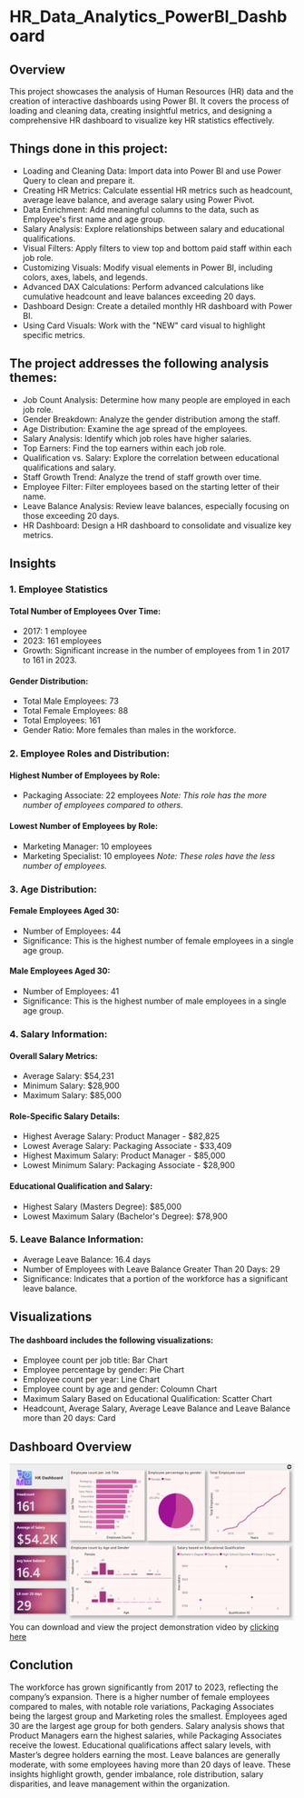 # HR_Data_Analytics_PowerBI_Dashboard
## Overview
This project showcases the analysis of Human Resources (HR) data and the creation of interactive dashboards using Power BI. It covers the process of loading and cleaning data, creating insightful metrics, and designing a comprehensive HR dashboard to visualize key HR statistics effectively.

## Things done in this project:

- Loading and Cleaning Data: Import data into Power BI and use Power Query to clean and prepare it.
- Creating HR Metrics: Calculate essential HR metrics such as headcount, average leave balance, and average salary using Power Pivot.
- Data Enrichment: Add meaningful columns to the data, such as Employee's first name and age group.
- Salary Analysis: Explore relationships between salary and educational qualifications.
- Visual Filters: Apply filters to view top and bottom paid staff within each job role.
- Customizing Visuals: Modify visual elements in Power BI, including colors, axes, labels, and legends.
- Advanced DAX Calculations: Perform advanced calculations like cumulative headcount and leave balances exceeding 20 days.
- Dashboard Design: Create a detailed monthly HR dashboard with Power BI.
- Using Card Visuals: Work with the "NEW" card visual to highlight specific metrics.


## The project addresses the following analysis themes:

- Job Count Analysis: Determine how many people are employed in each job role.
- Gender Breakdown: Analyze the gender distribution among the staff.
- Age Distribution: Examine the age spread of the employees.
- Salary Analysis: Identify which job roles have higher salaries.
- Top Earners: Find the top earners within each job role.
- Qualification vs. Salary: Explore the correlation between educational qualifications and salary.
- Staff Growth Trend: Analyze the trend of staff growth over time.
- Employee Filter: Filter employees based on the starting letter of their name.
- Leave Balance Analysis: Review leave balances, especially focusing on those exceeding 20 days.
- HR Dashboard: Design a HR dashboard to consolidate and visualize key metrics.

## Insights
### 1. Employee Statistics
#### Total Number of Employees Over Time:
- 2017: 1 employee
- 2023: 161 employees
- Growth: Significant increase in the number of employees from 1 in 2017 to 161 in 2023.

#### Gender Distribution:
- Total Male Employees: 73
- Total Female Employees: 88
- Total Employees: 161
- Gender Ratio: More females than males in the workforce.

### 2. Employee Roles and Distribution:
#### Highest Number of Employees by Role:
- Packaging Associate: 22 employees
*Note: This role has the more number of employees compared to others.*
#### Lowest Number of Employees by Role:
- Marketing Manager: 10 employees
- Marketing Specialist: 10 employees
*Note: These roles have the less number of employees.*
### 3. Age Distribution:
#### Female Employees Aged 30:
- Number of Employees: 44
- Significance: This is the highest number of female employees in a single age group.
#### Male Employees Aged 30:
- Number of Employees: 41
- Significance: This is the highest number of male employees in a single age group.
### 4. Salary Information:
#### Overall Salary Metrics:
- Average Salary: $54,231
- Minimum Salary: $28,900
- Maximum Salary: $85,000
#### Role-Specific Salary Details:
- Highest Average Salary: Product Manager - $82,825
- Lowest Average Salary: Packaging Associate - $33,409
- Highest Maximum Salary: Product Manager - $85,000
- Lowest Minimum Salary: Packaging Associate - $28,900

#### Educational Qualification and Salary:
- Highest Salary (Masters Degree): $85,000
- Lowest Maximum Salary (Bachelor's Degree): $78,900
### 5. Leave Balance Information:
- Average Leave Balance: 16.4 days
- Number of Employees with Leave Balance Greater Than 20 Days: 29
- Significance: Indicates that a portion of the workforce has a significant leave balance.
## Visualizations
#### The dashboard includes the following visualizations:


- Employee count per job title: Bar Chart 
- Employee percentage by gender: Pie Chart
- Employee count per year: Line Chart
- Employee count by age and gender: Coloumn Chart
- Maximum Salary Based on Educational Qualification: Scatter Chart 
- Headcount, Average Salary, Average Leave Balance and Leave Balance more than 20 days: Card  


## Dashboard Overview
![This is how the dashboard looks like.](HR_Dashboard.png)
You can download and view the project demonstration video by [clicking here](https://github.com/NikithaMogaveer/HR_Data_Analytics_PowerBI_Dashboard/releases/download/hr-dashboard-demo-video-v1/HR_clip.mp4)

## Conclution
The workforce has grown significantly from 2017 to 2023, reflecting the company’s expansion. There is a higher number of female employees compared to males, with notable role variations, Packaging Associates being the largest group and Marketing roles the smallest. Employees aged 30 are the largest age group for both genders. Salary analysis shows that Product Managers earn the highest salaries, while Packaging Associates receive the lowest. Educational qualifications affect salary levels, with Master’s degree holders earning the most. Leave balances are generally moderate, with some employees having more than 20 days of leave. These insights highlight growth, gender imbalance, role distribution, salary disparities, and leave management within the organization.
